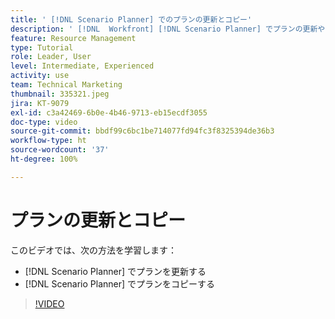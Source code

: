 ```yaml
---
title: ' [!DNL Scenario Planner] でのプランの更新とコピー'
description: ' [!DNL  Workfront] [!DNL Scenario Planner] でプランの更新やコピーを行う方法を説明します。'
feature: Resource Management
type: Tutorial
role: Leader, User
level: Intermediate, Experienced
activity: use
team: Technical Marketing
thumbnail: 335321.jpeg
jira: KT-9079
exl-id: c3a42469-6b0e-4b46-9713-eb15ecdf3055
doc-type: video
source-git-commit: bbdf99c6bc1be714077fd94fc3f8325394de36b3
workflow-type: ht
source-wordcount: '37'
ht-degree: 100%

---
```


# プランの更新とコピー

このビデオでは、次の方法を学習します：

* [!DNL Scenario Planner] でプランを更新する
* [!DNL Scenario Planner] でプランをコピーする

>[!VIDEO](https://video.tv.adobe.com/v/3412650/?quality=12&learn=on&enablevpops=1&captions=jpn)

